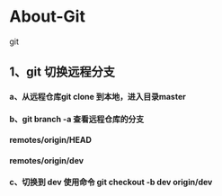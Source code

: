 # About-Git
git
## 1、git 切换远程分支
#### a、从远程仓库git clone 到本地，进入目录master
#### b、git branch -a 查看远程仓库的分支
####  remotes/origin/HEAD
####  remotes/origin/dev
#### c、切换到 dev 使用命令 git checkout -b dev origin/dev
